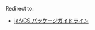 Redirect to:

*   [ja:VCS パッケージガイドライン](https://wiki.archlinuxjp.org/index.php/VCS_%E3%83%91%E3%83%83%E3%82%B1%E3%83%BC%E3%82%B8%E3%82%AC%E3%82%A4%E3%83%89%E3%83%A9%E3%82%A4%E3%83%B3?redirect=no "ja:VCS パッケージガイドライン")